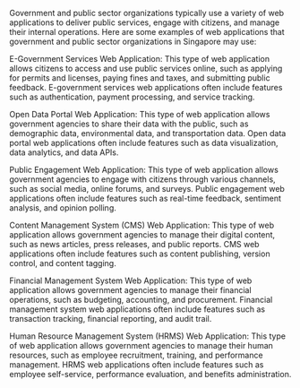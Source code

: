 Government and public sector organizations typically use a variety of web applications to deliver public services, engage with citizens, and manage their internal operations. Here are some examples of web applications that government and public sector organizations in Singapore may use:

E-Government Services Web Application:
This type of web application allows citizens to access and use public services online, such as applying for permits and licenses, paying fines and taxes, and submitting public feedback. E-government services web applications often include features such as authentication, payment processing, and service tracking.

Open Data Portal Web Application:
This type of web application allows government agencies to share their data with the public, such as demographic data, environmental data, and transportation data. Open data portal web applications often include features such as data visualization, data analytics, and data APIs.

Public Engagement Web Application:
This type of web application allows government agencies to engage with citizens through various channels, such as social media, online forums, and surveys. Public engagement web applications often include features such as real-time feedback, sentiment analysis, and opinion polling.

Content Management System (CMS) Web Application:
This type of web application allows government agencies to manage their digital content, such as news articles, press releases, and public reports. CMS web applications often include features such as content publishing, version control, and content tagging.

Financial Management System Web Application:
This type of web application allows government agencies to manage their financial operations, such as budgeting, accounting, and procurement. Financial management system web applications often include features such as transaction tracking, financial reporting, and audit trail.

Human Resource Management System (HRMS) Web Application:
This type of web application allows government agencies to manage their human resources, such as employee recruitment, training, and performance management. HRMS web applications often include features such as employee self-service, performance evaluation, and benefits administration.